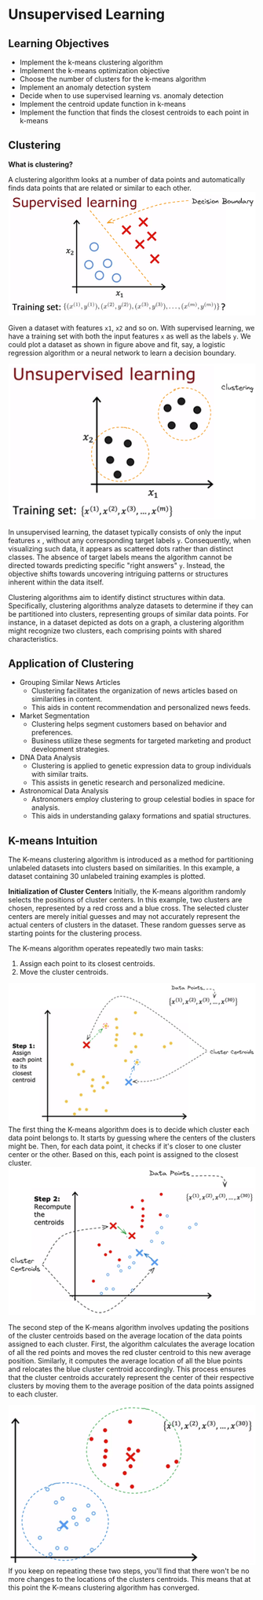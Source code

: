 # Unsupervised Learning
## Learning Objectives

- Implement the k-means clustering algorithm
- Implement the k-means optimization objective
- Choose the number of clusters for the k-means algorithm
- Implement an anomaly detection system
- Decide when to use supervised learning vs. anomaly detection
- Implement the centroid update function in k-means
-  Implement the function that finds the closest centroids to each point in k-means
## Clustering
**What is clustering?**

A clustering algorithm looks at a number of data points and automatically finds data points that are related or similar to each other.
![Supervised Learning](./images/supervised-learning.png)

Given a dataset with features `x1`, `x2` and so on. With supervised learning, we have a training set with both the input features `x` as well as the labels `y`. We could plot a dataset as shown in figure above and fit, say, a logistic regression algorithm or a neural network to learn a decision boundary. 

![Clustering Algorithm](./images/cluster.png)


In unsupervised learning, the dataset typically consists of only the input features `x` , without any corresponding target labels `y`. Consequently, when visualizing such data, it appears as scattered dots rather than distinct classes. The absence of target labels means the algorithm cannot be directed towards predicting specific "right answers" `y`. Instead, the objective shifts towards uncovering intriguing patterns or structures inherent within the data itself.

Clustering algorithms aim to identify distinct structures within data. Specifically, clustering algorithms analyze datasets to determine if they can be partitioned into clusters, representing groups of similar data points. For instance, in a dataset depicted as dots on a graph, a clustering algorithm might recognize two clusters, each comprising points with shared characteristics.
## Application of Clustering
- Grouping Similar News Articles
	- Clustering facilitates the organization of news articles based on similarities in content.
	- This aids in content recommendation and personalized news feeds.
- Market Segmentation
	- Clustering helps segment customers based on behavior and preferences.
	- Business utilize these segments for targeted marketing and product development strategies.
- DNA Data Analysis
	- Clustering is applied to genetic expression data to group individuals with similar traits.
	- This assists in genetic research and personalized medicine.
- Astronomical Data Analysis
	- Astronomers employ clustering to group celestial bodies in space for analysis.
	- This aids in understanding galaxy formations and spatial structures.

## K-means Intuition
The K-means clustering algorithm is introduced as a method for partitioning unlabeled datasets into clusters based on similarities. In this example, a dataset containing 30 unlabeled training examples is plotted.

**Initialization of Cluster Centers**
Initially, the K-means algorithm randomly selects the positions of cluster centers. In this example, two clusters are chosen, represented by a red cross and a blue cross. The selected cluster centers are merely initial guesses and may not accurately represent the actual centers of clusters in the dataset. These random guesses serve as starting points for the clustering process.

The K-means algorithm operates repeatedly two main tasks:
1. Assign each point to its closest centroids.
2. Move the cluster centroids.

![Cluster Step 1](./images/cluster-1.png)
The first thing the K-means algorithm does is to decide which cluster each data point belongs to. It starts by guessing where the centers of the clusters might be. Then, for each data point, it checks if it's closer to one cluster center or the other. Based on this, each point is assigned to the closest cluster. 
![Cluster Step-2](./images/cluster-2.png)

  
The second step of the K-means algorithm involves updating the positions of the cluster centroids based on the average location of the data points assigned to each cluster.
First, the algorithm calculates the average location of all the red points and moves the red cluster centroid to this new average position. Similarly, it computes the average location of all the blue points and relocates the blue cluster centroid accordingly. This process ensures that the cluster centroids accurately represent the center of their respective clusters by moving them to the average position of the data points assigned to each cluster.

![Two Clusters](./images/two-clusters.png)
If you  keep on repeating these two steps, you'll find that there won't be no more changes to the locations of the clusters centroids. This means that at this point the K-means clustering algorithm has converged.